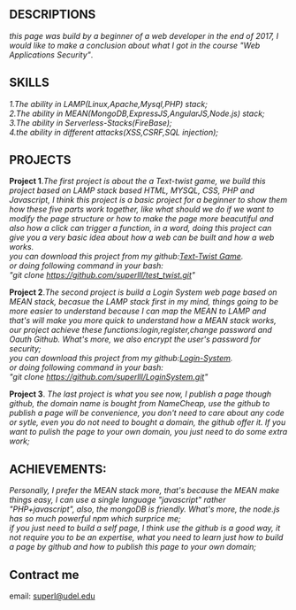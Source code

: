 ## DESCRIPTIONS
_this page was build by a beginner of a web developer in the end of 2017, I would like to make a conclusion about what I got in the course "Web Applications Security"_.


## SKILLS
_1.The ability in LAMP(Linux,Apache,Mysql,PHP) stack;<br>
2.The ability in MEAN(MongoDB,ExpressJS,AngularJS,Node.js) stack;<br>
3.The ability in Serverless-Stacks(FireBase);<br>
4.the ability in different attacks(XSS,CSRF,SQL injection);<br>_


## PROJECTS

**Project 1**._The first project is about the a Text-twist game, we build this project based on LAMP stack based HTML, MYSQL, CSS, PHP and Javascript, I think this project is a basic project for a beginner to show them how these five parts work together, like what should we do if we want to modify the  page structure or how to make the page more beacutiful and also how a click can trigger a function, in a word, doing this project can give you a very basic idea about how a web can be built and how a web works.<br>
you can download this project from my github:[Text-Twist Game](https://github.com/superlll/test_twist)._<br>
_or doing following command in your bash:<br>
"git clone https://github.com/superlll/test_twist.git"_


**Project 2**._The second project is build a Login System web page based on  MEAN stack, becasue the LAMP stack first in my mind, things going to be more easier to understand because I can map the MEAN to LAMP and that's  will make you more quick to understand how a MEAN stack works, our project achieve these functions:login,register,change password and Oauth Github. What's more, we also encrypt the user's password for security;<br>_
_you can download this project from my github:[Login-System](https://github.com/superlll/LoginSystem).<br>
or doing following command in your bash:<br>
"git clone https://github.com/superlll/LoginSystem.git"_ 


**Project 3**. _The last project is what you see now, I publish a page though github, the domain name is bought from NameCheap, use the github to publish a page will be convenience, you don't need to care about any code or sytle, even you do not need to bought a domain, the github offer it. If you want to pulish the page to your own domain, you just need to do some extra work;_ <br>


## ACHIEVEMENTS:<br>
_Personally, I prefer the MEAN stack more, that's because the MEAN make things easy, I can use a single language "javascript" rather "PHP+javascript", also, the mongoDB is friendly. What's more, the node.js has so much powerful npm which surprice me;_<br>
_if you just need to build a self page, I think use the github is a good way, it not require you to be an expertise, what you need to learn just how to build a page by github and how to publish this page to your own domain;_


## Contract me
email: superl@udel.edu
